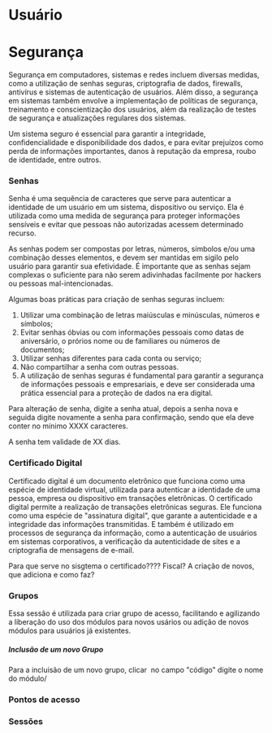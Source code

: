 # Usuário

# Segurança

Segurança em computadores, sistemas e redes incluem diversas medidas, como a utilização de senhas seguras, criptografia de dados, firewalls, antivírus e sistemas de autenticação de usuários. Além disso, a segurança em sistemas também envolve a implementação de políticas de segurança, treinamento e conscientização dos usuários, além da realização de testes de segurança e atualizações regulares dos sistemas.

Um sistema seguro é essencial para garantir a integridade, confidencialidade e disponibilidade dos dados, e para evitar prejuízos como perda de informações importantes, danos à reputação da empresa, roubo de identidade, entre outros.

### Senhas

Senha é uma sequência de caracteres que serve para autenticar a identidade de um usuário em um sistema, dispositivo ou serviço. Ela é utilizada como uma medida de segurança para proteger informações sensíveis e evitar que pessoas não autorizadas acessem determinado recurso.

As senhas podem ser compostas por letras, números, símbolos e/ou uma combinação desses elementos, e devem ser mantidas em sigilo pelo usuário para garantir sua efetividade. É importante que as senhas sejam complexas o suficiente para não serem adivinhadas facilmente por hackers ou pessoas mal-intencionadas.

Algumas boas práticas para criação de senhas seguras incluem:

1. Utilizar uma combinação de letras maiúsculas e minúsculas, números e símbolos;
2. Evitar senhas óbvias ou com informações pessoais como datas de aniversário, o prórios nome ou de familiares ou números de documentos;
3. Utilizar senhas diferentes para cada conta ou serviço;
4. Não compartilhar a senha com outras pessoas.
5. A utilização de senhas seguras é fundamental para garantir a segurança de informações pessoais e empresariais, e deve ser considerada uma prática essencial para a proteção de dados na era digital.

Para alteração de senha, digite a senha atual, depois a senha nova e seguida digite novamente a senha para confirmação, sendo que ela deve conter no mínimo XXXX caracteres.

A senha tem validade de XX dias.

### Certificado Digital

Certificado digital é um documento eletrônico que funciona como uma espécie de identidade virtual, utilizada para autenticar a identidade de uma pessoa, empresa ou dispositivo em transações eletrônicas.
O certificado digital permite a realização de transações eletrônicas seguras. Ele funciona como uma espécie de "assinatura digital", que garante a autenticidade e a integridade das informações transmitidas. E também é utilizado em processos de segurança da informação, como a autenticação de usuários em sistemas corporativos, a verificação da autenticidade de sites e a criptografia de mensagens de e-mail.

Para que serve no sisgtema o certificado???? Fiscal?
A criação de novos, que adiciona e como faz?

### Grupos

Essa sessão é utilizada para criar grupo de acesso, facilitando e agilizando a liberação do uso dos módulos para novos usários ou adição de novos módulos para usuários já existentes.

##### Inclusão de um novo Grupo
Para a incluisão de um novo grupo, clicar ![]() 
no campo "código" digite o nome do módulo/


### Pontos de acesso


### Sessões